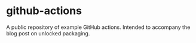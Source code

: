 # github-actions
A public repository of example GitHub actions. Intended to accompany the blog post on unlocked packaging.
